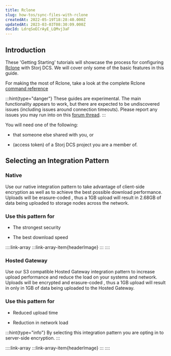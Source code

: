 ```yaml
---
title: Rclone 
slug: how-tos/sync-files-with-rclone
createdAt: 2022-05-19T18:28:40.000Z
updatedAt: 2023-03-03T08:30:09.000Z
docId: LdrqSoECrAyE_LQMvj3aF
---
```


## Introduction

These 'Getting Starting' tutorials will showcase the process for configuring [Rclone](https://rclone.org) with Storj DCS. We will cover only some of the basic features in this guide.

&#x20;For making the most of Rclone, take a look at the complete Rclone [command reference](https://rclone.org/commands/)

:::hint{type="danger"}
These guides are experimental. The main functionality appears to work, but there are expected to be undiscovered issues (including issues around connection timeouts). Please report any issues you may run into on this [forum thread](https://forum.storj.io/t/two-more-tech-previews-rclone-and-restic/6072).
:::

You will need one of the following:

*   [](docId\:Ch4vLynsEqyT2-3qDEBiy) that someone else shared with you, or

*   [](docId\:OXSINcFRuVMBacPvswwNU) (access token) of a Storj DCS project you are a member of.

## Selecting an Integration Pattern

### Native

Use our native integration pattern to take advantage of client-side encryption as well as to achieve the best possible download performance. Uploads will be erasure-coded [](docId\:Pksf8d0TCLY2tBgXeT18d), thus a 1GB upload will result in 2.68GB of data being uploaded to storage nodes across the network.&#x20;

### Use this pattern for

*   The strongest security

*   The best download speed

::::link-array
:::link-array-item{headerImage}
[](docId\:Mk51zylAE6xmqP7jUYAuX)&#x20;
:::
::::

### Hosted Gateway

Use our S3 compatible Hosted Gateway integration pattern to increase upload performance and reduce the load on your systems and network. Uploads will be encrypted and erasure-coded [](docId\:hf2uumViqYvS1oq8TYbeW), thus a 1GB upload will result in only in 1GB of data being uploaded to the Hosted Gateway.

### Use this pattern for

*   Reduced upload time

*   Reduction in network load

:::hint{type="info"}
By selecting this integration pattern you are opting in to server-side encryption.
:::

::::link-array
:::link-array-item{headerImage}
[](docId\:WayQo-4CZXkITaHiGeQF_)&#x20;
:::
::::

